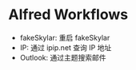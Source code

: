 Alfred Workflows
================

- fakeSkylar: 重启 fakeSkylar
- IP: 通过 ipip.net 查询 IP 地址
- Outlook: 通过主题搜索邮件

